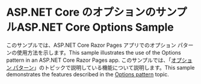 # <a name="aspnet-core-options-sample"></a><span data-ttu-id="8276d-101">ASP.NET Core のオプションのサンプル</span><span class="sxs-lookup"><span data-stu-id="8276d-101">ASP.NET Core Options Sample</span></span>

<span data-ttu-id="8276d-102">このサンプルでは、ASP.NET Core Razor Pages アプリでのオプション パターンの使用方法を示します。</span><span class="sxs-lookup"><span data-stu-id="8276d-102">This sample illustrates the use of the Options pattern in an ASP.NET Core Razor Pages app.</span></span> <span data-ttu-id="8276d-103">このサンプルでは、「[オプション パターン](https://docs.microsoft.com/aspnet/core/fundamentals/configuration/options)」のトピックで説明している機能について説明します。</span><span class="sxs-lookup"><span data-stu-id="8276d-103">This sample demonstrates the features described in the [Options pattern](https://docs.microsoft.com/aspnet/core/fundamentals/configuration/options) topic.</span></span>
